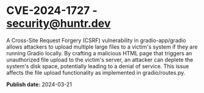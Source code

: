 # CVE-2024-1727 - security@huntr.dev

A Cross-Site Request Forgery (CSRF) vulnerability in gradio-app/gradio allows attackers to upload multiple large files to a victim's system if they are running Gradio locally. By crafting a malicious HTML page that triggers an unauthorized file upload to the victim's server, an attacker can deplete the system's disk space, potentially leading to a denial of service. This issue affects the file upload functionality as implemented in gradio/routes.py.

**Publish date:** 2024-03-21
